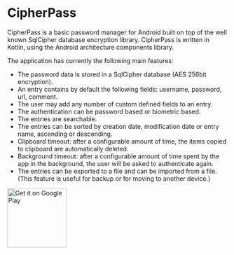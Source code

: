 # CipherPass

CipherPass is a basic password manager for Android built on top of the well known SqlCipher database encryption library. CipherPass is written in Kotlin, using the Android architecture components library.

The application has currently the following main features:
- The password data is stored in a SqlCipher database (AES 256bit encryption).
- An entry contains by default the following fields: username, password, url, comment.
- The user may add any number of custom defined fields to an entry.
- The authentication can be password based or biometric based.
- The entries are searchable.
- The entries can be sorted by creation date, modification date or entry name, ascending or descending.
- Clipboard timeout: after a configurable amount of time, the items copied to clipboard are automatically deleted.
- Background timeout: after a configurable amount of time spent by the app in the background, the user will be asked to authenticate again.
- The entries can be exported to a file and can be imported from a file. (This feature is useful for backup or for moving to another device.)

<a href='https://play.google.com/store/apps/details?id=net.synapticweb.cipherpass&pcampaignid=pcampaignidMKT-Other-global-all-co-prtnr-py-PartBadge-Mar2515-1'><img alt='Get it on Google Play' width='135px' src='https://play.google.com/intl/en_us/badges/static/images/badges/en_badge_web_generic.png'/></a>
